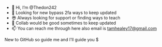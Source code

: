 - 👋 Hi, I’m @Thedon242
- 👀 Looking for new bypass 2fa ways to keep updated
- 😎 Always looking for support or finding ways to teach
- 💞️ Collab would be good sometimes to keep updated
- 📫 You can reach me through here also email is tamhealey17@gmail.com

New to GitHub so guide me and I'll guide you $
